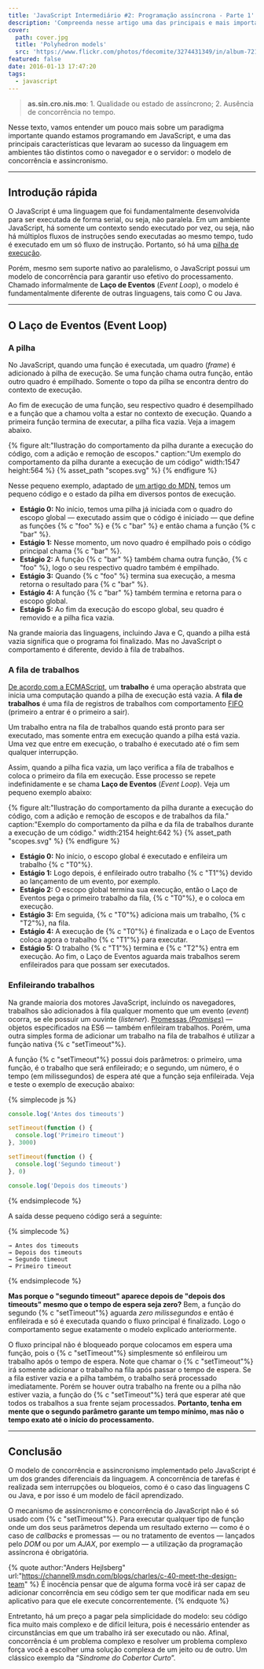 ```yaml
---
title: 'JavaScript Intermediário #2: Programação assíncrona - Parte 1'
description: 'Compreenda nesse artigo uma das principais e mais importantes características do JavaScript: o modelo de concorrência e assincronismo.'
cover:
  path: cover.jpg
  title: 'Polyhedron models'
  src: 'https://www.flickr.com/photos/fdecomite/3274431349/in/album-72157613498998540/'
featured: false
date: 2016-01-13 17:47:20
tags:
  - javascript
---
```

> <b>as.sin.cro.nis.mo</b>: 1. Qualidade ou estado de assíncrono; 2. Ausência de concorrência no tempo.

Nesse texto, vamos entender um pouco mais sobre um paradigma importante quando estamos programando em JavaScript, e uma das principais características que levaram ao sucesso da linguagem em ambientes tão distintos como o navegador e o servidor:  o modelo de concorrência e assincronismo.

---
## Introdução rápida ##

O JavaScript é uma linguagem que foi fundamentalmente desenvolvida para ser executada de forma serial, ou seja, não paralela. Em um ambiente JavaScript, há somente um contexto sendo executado por vez, ou seja, não há múltiplos fluxos de instruções sendo executadas ao mesmo tempo,  tudo é executado em um só fluxo de instrução. Portanto, só há uma [pilha de execução](https://en.wikipedia.org/wiki/Call_stack).

Porém, mesmo sem suporte nativo ao paralelismo, o JavaScript possui um modelo de concorrência para garantir uso efetivo do processamento. Chamado informalmente de **Laço de Eventos** (*Event Loop*),  o modelo é fundamentalmente diferente de outras linguagens, tais como C ou Java.

---
## O Laço de Eventos (Event Loop) ##

### A pilha ###

No JavaScript, quando uma função é executada, um quadro (*frame*) é adicionado à pilha de execução. Se uma função chama outra função, então outro quadro é empilhado. Somente o topo da pilha se encontra dentro do contexto de execução.

Ao fim de execução de uma função, seu respectivo quadro é desempilhado e a função que a chamou volta a estar no contexto de execução. Quando a primeira função termina de executar, a pilha fica vazia. Veja a imagem abaixo.

{% figure alt:"Ilustração do comportamento da pilha durante a execução do código, com a adição e remoção de escopos." caption:"Um exemplo do comportamento da pilha durante a execução de um código" width:1547 height:564 %}
{% asset_path "scopes.svg" %}
{% endfigure %}

Nesse pequeno exemplo, adaptado de [um artigo do MDN](https://developer.mozilla.org/en-US/docs/Web/JavaScript/EventLoop), temos um pequeno código e o estado da pilha em diversos pontos de execução.

* **Estágio 0:** No início, temos uma pilha já iniciada com o quadro do escopo global — executado assim que o código é iniciado — que define as funções {% c "foo" %} e {% c "bar" %} e então chama a função {% c "bar" %}.
* **Estágio 1:** Nesse momento, um novo quadro é empilhado pois o código principal chama {% c "bar" %}.
* **Estágio 2:** A função {% c "bar" %} também chama outra função, {% c "foo" %}, logo o seu respectivo quadro também é empilhado.
* **Estágio 3:** Quando {% c "foo" %} termina sua execução, a mesma retorna o resultado para {% c "bar" %}.
* **Estágio 4:** A função {% c "bar" %} também termina e retorna para o escopo global.
* **Estágio 5:** Ao fim da execução do escopo global, seu quadro é removido e a pilha fica vazia.

Na grande maioria das linguagens, incluindo Java e C, quando a pilha está vazia significa que o programa foi finalizado. Mas no JavaScript o comportamento é diferente, devido à fila de trabalhos.


### A fila de trabalhos ###

[De acordo com a ECMAScript](http://www.ecma-international.org/ecma-262/6.0/#sec-jobs-and-job-queues), um **trabalho** é uma operação abstrata que inicia uma computação quando a pilha de execução está vazia. A **fila de trabalhos** é uma fila de registros de trabalhos com comportamento [FIFO](https://pt.wikipedia.org/wiki/FIFO) (primeiro a entrar é o primeiro a sair).

Um trabalho entra na fila de trabalhos quando está pronto para ser executado, mas somente entra em execução quando a pilha está vazia. Uma vez que entre em execução, o trabalho é executado até o fim sem qualquer interrupção.

Assim, quando a pilha fica vazia, um laço verifica a fila de trabalhos e coloca o primeiro da fila em execução. Esse processo se repete indefinidamente e se chama **Laço de Eventos** (*Event Loop*). Veja um pequeno exemplo abaixo:

{% figure alt:"Ilustração do comportamento da pilha durante a execução do código, com a adição e remoção de escopos e de trabalhos da fila." caption:"Exemplo do comportamento da pilha e da fila de trabalhos durante a execução de um código." width:2154 height:642 %}
{% asset_path "scopes.svg" %}
{% endfigure %}

* **Estágio 0:** No início, o escopo global é executado e enfileira um trabalho {% c "T0"%}.
* **Estágio 1:** Logo depois, é enfileirado outro trabalho {% c "T1"%} devido ao lançamento de um evento, por exemplo.
* **Estágio 2:** O escopo global termina sua execução, então o Laço de Eventos pega o primeiro trabalho da fila, {% c "T0"%}, e o coloca em execução.
* **Estágio 3:** Em seguida, {% c "T0"%} adiciona mais um trabalho, {% c "T2"%}, na fila.
* **Estágio 4:** A execução de {% c "T0"%} é finalizada e o Laço de Eventos coloca agora o trabalho {% c "T1"%} para executar.
* **Estágio 5:** O trabalho {% c "T1"%} termina e {% c "T2"%} entra em execução. Ao fim, o Laço de Eventos aguarda mais trabalhos serem enfileirados para que possam ser executados.

### Enfileirando trabalhos ###

Na grande maioria dos motores JavaScript, incluindo os navegadores, trabalhos são adicionados à fila qualquer momento que um evento (*event*) ocorra, se ele possuir um ouvinte (*listener*). [Promessas (*Promises*)](http://www.ecma-international.org/ecma-262/6.0/#sec-promise-objects) — objetos especificados na ES6 — também enfileiram trabalhos. Porém, uma outra simples forma de adicionar um trabalho na fila de trabalhos é utilizar a função nativa {% c "setTimeout"%}.

A função {% c "setTimeout"%} possui dois parâmetros: o primeiro, uma função, é o trabalho que será enfileirado; e o segundo, um número, é o tempo (em milissegundos) de espera até que a função seja enfileirada. Veja e teste o exemplo de execução abaixo:

{% simplecode js %}
``` js
console.log('Antes dos timeouts')

setTimeout(function () {
  console.log('Primeiro timeout')
}, 3000)

setTimeout(function () {
  console.log('Segundo timeout')
}, 0)

console.log('Depois dos timeouts')
```
{% endsimplecode %}

A saída desse pequeno código será a seguinte:

{% simplecode  %}
```
→ Antes dos timeouts
→ Depois dos timeouts
→ Segundo timeout
→ Primeiro timeout
```
{% endsimplecode %}


**Mas porque o "segundo timeout" aparece depois de "depois dos timeouts" mesmo que o tempo de espera seja zero?** Bem, a função do segundo {% c "setTimeout"%} aguarda *zero milissegundos* e então é enfileirada e só é executada quando o fluxo principal é finalizado. Logo o comportamento segue exatamente o modelo explicado anteriormente.

O fluxo principal não é bloqueado porque colocamos em espera uma função, pois o {% c "setTimeout"%} simplesmente só enfileirou um trabalho após o tempo de espera. Note que chamar o {% c "setTimeout"%} irá somente adicionar o trabalho na fila após passar o tempo de espera. Se a fila estiver vazia e a pilha também, o trabalho será processado imediatamente. Porém se houver outra trabalho na frente ou a pilha não estiver vazia, a função do {% c "setTimeout"%} terá que esperar até que todos os trabalhos a sua frente sejam processados. **Portanto, tenha em mente que o segundo parâmetro garante um tempo mínimo, mas não o tempo exato até o início do processamento.**

---
## Conclusão ##

O modelo de concorrência e assincronismo implementado pelo JavaScript é um dos grandes diferenciais da linguagem. A concorrência de tarefas é realizada sem interrupções ou bloqueios, como é o caso das linguagens C ou Java, e por isso é um modelo de fácil aprendizado.

O mecanismo de assincronismo e concorrência do JavaScript não é só usado com {% c "setTimeout"%}. Para executar qualquer tipo de função onde um dos seus parâmetros dependa um resultado externo — como é o caso de *callbacks* e promessas — ou no tratamento de eventos — lançados pelo *DOM* ou por um *AJAX*, por exemplo — a utilização da programação assíncrona é obrigatória.

{% quote author:"Anders Hejlsberg" url:"https://channel9.msdn.com/blogs/charles/c-40-meet-the-design-team" %}
É inocência pensar que de alguma forma você irá ser capaz de adicionar concorrência em seu código sem ter que modificar nada em seu aplicativo para que ele execute concorrentemente.
{% endquote %}

Entretanto, há um preço a pagar pela simplicidade do modelo: seu código fica muito mais complexo e de difícil leitura, pois é necessário entender as circunstâncias em que um trabalho irá ser executado ou não. Afinal, concorrência é um problema complexo e  resolver um problema complexo força você a escolher uma solução complexa de um jeito ou de outro. Um clássico exemplo da “*Síndrome do Cobertor Curto*”.
